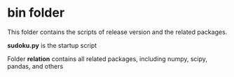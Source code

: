 # bin folder

This folder contains the scripts of release version and the related packages.

**sudoku.py** is the startup script

Folder **relation** contains all related packages, including numpy, scipy, pandas, and others
